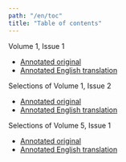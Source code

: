 ```yaml
---
path: "/en/toc"
title: "Table of contents"
---
```

Volume 1, Issue 1
* [Annotated original](/RdCv1n1-fr)
* [Annotated English translation](/RdCv1n1-en)

Selections of Volume 1, Issue 2
* [Annotated original](/RdCv2n1-fr)
* [Annotated English translation](/RdCv2n1-en)

Selections of Volume 5, Issue 1
* [Annotated original](/RdCv5n6p13-fr)
* [Annotated English translation](/RdCv5n6p13-en)